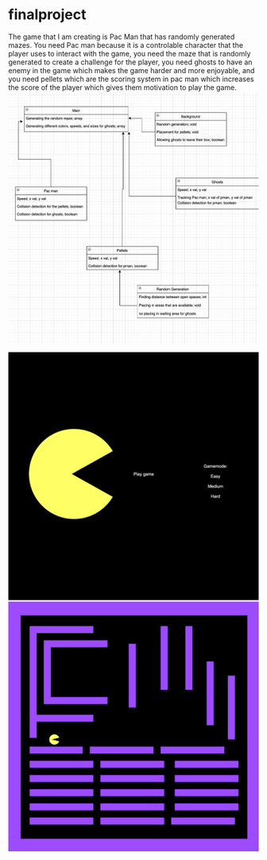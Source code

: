# finalproject

The game that I am creating is Pac Man that has randomly generated mazes. You need Pac man because it is a controlable character that the player uses to interact with the game, you need the maze that is randomly generated to create a challenge for the player, you need ghosts to have an enemy in the game which makes the game harder and more enjoyable, and you need pellets which are the scoring system in pac man which increases the score of the player which gives them motivation to play the game. 
![Image of diagram of classes](https://github.com/TrevorBanks-alt/finalproject/blob/gh-pages/Diagram.png)


![Start Screen Example](https://github.com/TrevorBanks-alt/finalproject/blob/gh-pages/Screen%20Shot%202021-04-28%20at%208.53.02%20AM.png)
![Maze Example](https://github.com/TrevorBanks-alt/finalproject/blob/gh-pages/Screen%20Shot%202021-04-28%20at%208.53.26%20AM.png)
